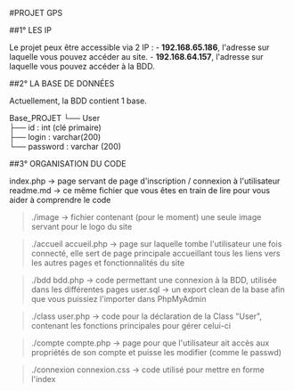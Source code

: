 #PROJET GPS

##1° LES IP

Le projet peux être accessible via 2 IP : 
    - __192.168.65.186__, l'adresse sur laquelle vous pouvez accéder au site.
    - __192.168.64.157__, l'adresse sur laquelle vous pouvez accéder à la BDD.




##2° LA BASE DE DONNÉES

Actuellement, la BDD contient 1 base.

Base_PROJET	
      └── User  
        ├── id : int (clé primaire)  
        ├── login : varchar(200)  
        └── password : varchar (200)  




##3° ORGANISATION DU CODE

index.php -> page servant de page d'inscription / connexion à l'utilisateur
readme.md -> ce même fichier que vous êtes en train de lire pour vous aider à comprendre le code

> ./image -> fichier contenant (pour le moment) une seule image servant pour le logo du site


> ./accueil 
    accueil.php -> page sur laquelle tombe l'utilisateur une fois connecté, elle sert de page principale accueillant tous les liens
                   vers les autres pages et fonctionnalités du site


> ./bdd
    bdd.php -> code permettant une connexion à la BDD, utilisée dans les différentes pages
    user.sql -> un export clean de la base afin que vous puissiez l'importer dans PhpMyAdmin


> ./class
    user.php -> code pour la déclaration de la Class "User", contenant les fonctions principales pour gérer celui-ci


> ./compte
    compte.php -> page pour que l'utilisateur ait accès aux propriétés de son compte et puisse les modifier (comme le passwd)


> ./connexion 
    connexion.css -> code utilisé pour mettre en forme l'index




    